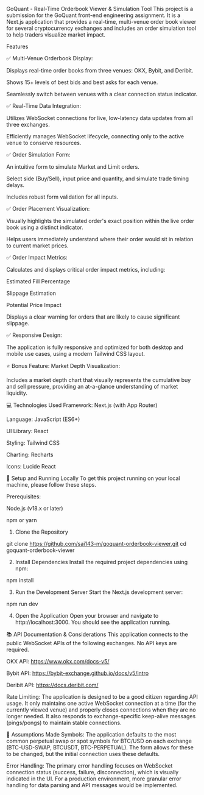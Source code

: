 GoQuant - Real-Time Orderbook Viewer & Simulation Tool
This project is a submission for the GoQuant front-end engineering assignment. It is a Next.js application that provides a real-time, multi-venue order book viewer for several cryptocurrency exchanges and includes an order simulation tool to help traders visualize market impact.

Features

✅ Multi-Venue Orderbook Display:

Displays real-time order books from three venues: OKX, Bybit, and Deribit.

Shows 15+ levels of best bids and best asks for each venue.

Seamlessly switch between venues with a clear connection status indicator.

✅ Real-Time Data Integration:

Utilizes WebSocket connections for live, low-latency data updates from all three exchanges.

Efficiently manages WebSocket lifecycle, connecting only to the active venue to conserve resources.

✅ Order Simulation Form:

An intuitive form to simulate Market and Limit orders.

Select side (Buy/Sell), input price and quantity, and simulate trade timing delays.

Includes robust form validation for all inputs.

✅ Order Placement Visualization:

Visually highlights the simulated order's exact position within the live order book using a distinct indicator.

Helps users immediately understand where their order would sit in relation to current market prices.

✅ Order Impact Metrics:

Calculates and displays critical order impact metrics, including:

Estimated Fill Percentage

Slippage Estimation

Potential Price Impact

Displays a clear warning for orders that are likely to cause significant slippage.

✅ Responsive Design:

The application is fully responsive and optimized for both desktop and mobile use cases, using a modern Tailwind CSS layout.

⭐ Bonus Feature: Market Depth Visualization:

Includes a market depth chart that visually represents the cumulative buy and sell pressure, providing an at-a-glance understanding of market liquidity.

💻 Technologies Used
Framework: Next.js (with App Router)

Language: JavaScript (ES6+)

UI Library: React

Styling: Tailwind CSS

Charting: Recharts

Icons: Lucide React

🚀 Setup and Running Locally
To get this project running on your local machine, please follow these steps.

Prerequisites:

Node.js (v18.x or later)

npm or yarn

1. Clone the Repository

git clone https://github.com/sai143-m/goquant-orderbook-viewer.git
cd goquant-orderbook-viewer

2. Install Dependencies
Install the required project dependencies using npm:

npm install

3. Run the Development Server
Start the Next.js development server:

npm run dev

4. Open the Application
Open your browser and navigate to http://localhost:3000. You should see the application running.

📚 API Documentation & Considerations
This application connects to the public WebSocket APIs of the following exchanges. No API keys are required.

OKX API: https://www.okx.com/docs-v5/

Bybit API: https://bybit-exchange.github.io/docs/v5/intro

Deribit API: https://docs.deribit.com/

Rate Limiting: The application is designed to be a good citizen regarding API usage. It only maintains one active WebSocket connection at a time (for the currently viewed venue) and properly closes connections when they are no longer needed. It also responds to exchange-specific keep-alive messages (pings/pongs) to maintain stable connections.

📝 Assumptions Made
Symbols: The application defaults to the most common perpetual swap or spot symbols for BTC/USD on each exchange (BTC-USD-SWAP, BTCUSDT, BTC-PERPETUAL). The form allows for these to be changed, but the initial connection uses these defaults.

Error Handling: The primary error handling focuses on WebSocket connection status (success, failure, disconnection), which is visually indicated in the UI. For a production environment, more granular error handling for data parsing and API messages would be implemented.
